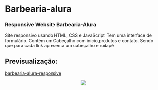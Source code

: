 # Barbearia-alura
### Responsive Website Barbearia-Alura

 <p>Site responsivo usando HTML, CSS e JavaScript. Tem uma interface de formulário. Contém um Cabeçalho com início,produtos e contato. Sendo que para cada link apresenta um cabeçalho e rodapé</p>

## Previsualização:

[barbearia-alura-responsive](https://barbearia-alura-navbar.netlify.app/)

<div align="center"><img src="img/barber-alura_2.gif" width=auto>
</div>
